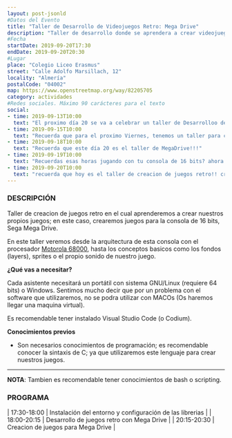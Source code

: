 ```yaml
---
layout: post-jsonld
#Datos del Evento
title: "Taller de Desarrollo de Videojuegos Retro: Mega Drive"
description: "Taller de desarrollo donde se aprendera a crear videojuegos retro para la videoconsola de 16 bits, Mega Drive"
#Fecha
startDate: 2019-09-20T17:30
endDate: 2019-09-20T20:30
#Lugar
place: "Colegio Liceo Erasmus"
street: "Calle Adolfo Marsillach, 12"
locality: "Almería"
postalCode: "04002"
map: https://www.openstreetmap.org/way/82205705
category: actividades
#Redes sociales. Máximo 90 carácteres para el texto
social:	
- time: 2019-09-13T10:00
  text: "El proximo día 20 se va a celebrar un taller de Desarrolloo de juegos en MegaDrive"
- time: 2019-09-15T10:00
  text: "Recuerda que para el proximo Viernes, tenemos un taller para crear juegos de MegaDrive"
- time: 2019-09-18T10:00
  text: "Recuerda que este día 20 es el taller de MegaDrive!!!"
- time: 2019-09-19T10:00
  text: "Recuerdas esas horas jugando con tu consola de 16 bits? ahora puedes crear tu propio juego para ella!!"
- time: 2019-09-20T10:00
  text: "recuerda que hoy es el taller de creacion de juegos retro!! crearemos juegos para Mega Drive"
---
```


### DESCRIPCIÓN

Taller de creacion de juegos retro en el cual aprenderemos a crear nuestros propios juegos; en este caso, crearemos juegos para la consola de 16 bits, Sega Mega Drive.

En este taller veremos desde la arquitectura de esta consola con el procesador [Motorola 68000](http://cache.freescale.com/files/32bit/doc/ref_manual/M68000UM.pdf), hasta los conceptos basicos como los fondos (layers), sprites o el propio sonido de nuestro juego. 

**¿Qué vas a necesitar?**

Cada asistente necesitará un portátil con sistema GNU/Linux (requiere 64 bits) o Windows. Sentimos mucho decir que por un problema con el software que utilizaremos, no se podra utilizar con MACOs (Os haremos llegar una maquina virtual).

Es recomendable tener instalado Visual Studio Code (o Codium).

**Conocimientos previos**

- Son necesarios conocimientos de programación; es recomendable conocer la sintaxis de C; ya que utilizaremos este lenguaje para crear nuestros juegos.

---

**NOTA**: Tambien es recomendable tener conocimientos de bash o scripting.


### PROGRAMA


| 17:30-18:00   | Instalación del entorno y configuración de las librerias |
| 18:00-20:15   | Desarrollo de juegos retro con Mega Drive |
| 20:15-20:30 	| Creacion de juegos para Mega Drive |




